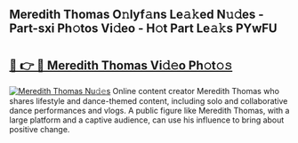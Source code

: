 ## Meredith Thomas O𝚗lyf𝚊ns Le𝚊𝚔ed N𝚞𝚍es - Part-sxi Ph𝚘tos Vi𝚍eo - H𝚘t Part Le𝚊𝚔s PYwFU

# <h2><a href="http://hf3ep3.feru.top/?c=Meredith+Thomas">🔗 👉 🔴 Meredith Thomas Vi𝚍𝚎o Ph𝚘t𝚘𝚜</a></h2>

[![Meredith Thomas Nu𝚍𝚎s](https://i.imgur.com/0TWrTi3.gif)](http://hf3ep3.feru.top/?c=Meredith+Thomas)
Online content creator Meredith Thomas who shares lifestyle and dance-themed content, including solo and collaborative dance performances and vlogs. A public figure like Meredith Thomas, with a large platform and a captive audience, can use his influence to bring about positive change. 
